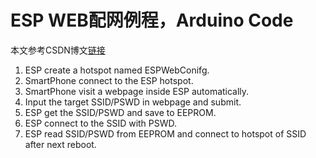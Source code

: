 # ESP WEB配网例程，Arduino Code 
本文参考CSDN博文[链接](https://blog.csdn.net/weixin_44220583/article/details/111562423)
1. ESP create a hotspot named ESPWebConifg.
2. SmartPhone connect to the ESP hotspot.
3. SmartPhone visit a webpage inside ESP automatically.
4. Input the target SSID/PSWD in webpage and submit.
5. ESP get the SSID/PSWD and save to EEPROM.
6. ESP connect to the SSID with PSWD.
7. ESP read SSID/PSWD from EEPROM and connect to hotspot of SSID after next reboot.
